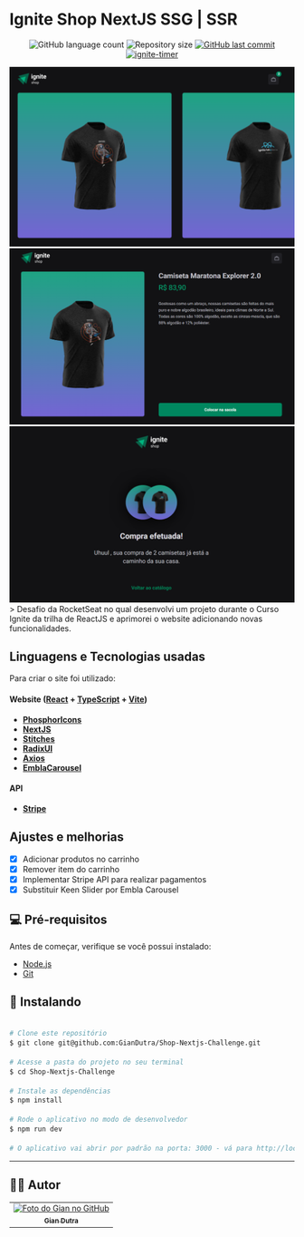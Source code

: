 # Ignite Shop NextJS SSG | SSR 

<p align="center">
  <img alt="GitHub language count" src="https://img.shields.io/github/languages/count/GianDutra/Shop-Nextjs-Challenge?color=%2304D361">

  <img alt="Repository size" src="https://img.shields.io/github/repo-size/GianDutra/Shop-Nextjs-Challenge">

   <a href="https://github.com/GianDutra/coffee-delivery/commits/master">
    <img alt="GitHub last commit" src="https://img.shields.io/github/last-commit/GianDutra/Shop-Nextjs-Challenge">
  </a>
  
 <a href="https://ignite-timer-rho.vercel.app/">
    <img alt="ignite-timer" src="https://img.shields.io/badge/ignite-timer-%237159c1?style=flat&logo=ghost">
  </a>
  
</p>
<img src="./.github/1.png" alt="Shop-Nextjs-Challenge" title="Shop-Nextjs-Challenge">
<img src="./.github/2.png" alt="Shop-Nextjs-Challenge" title="Shop-Nextjs-Challenge">
<img src="./.github/3.png" alt="Shop-Nextjs-Challenge" title="Shop-Nextjs-Challenge">
> Desafio da RocketSeat no qual desenvolvi um projeto durante o Curso Ignite da trilha de ReactJS e aprimorei o website adicionando novas funcionalidades.

## Linguagens e Tecnologias usadas

Para criar o site foi utilizado:

#### **Website**  ([React](https://reactjs.org/)  +  [TypeScript](https://www.typescriptlang.org/) + [Vite](https://vitejs.dev/))

- **[PhosphorIcons](https://phosphoricons.com/)**
- **[NextJS](https://nextjs.org/)**
- **[Stitches](https://stitches.dev/)**
- **[RadixUI](https://www.radix-ui.com/)**
- **[Axios](https://www.axios.com/)**
- **[EmblaCarousel](https://www.embla-carousel.com/)**
  
#### **API**
- **[Stripe](https://stripe.com/)**

## Ajustes e melhorias

- [x] Adicionar produtos no carrinho
- [x] Remover item do carrinho
- [x] Implementar Stripe API para realizar pagamentos 
- [x] Substituir Keen Slider por Embla Carousel

## 💻 Pré-requisitos

Antes de começar, verifique se você possui instalado:

* [Node.js](https://nodejs.org/en/)
* [Git](https://git-scm.com)

## 🚀 Instalando <Shop-Nextjs-Challenge>

 
```bash

# Clone este repositório
$ git clone git@github.com:GianDutra/Shop-Nextjs-Challenge.git

# Acesse a pasta do projeto no seu terminal
$ cd Shop-Nextjs-Challenge

# Instale as dependências
$ npm install

# Rode o aplicativo no modo de desenvolvedor
$ npm run dev

# O aplicativo vai abrir por padrão na porta: 3000 - vá para http://localhost:3000/

```

---


## 👨‍💼 Autor

<table>
  <tr>
    <td align="center">
      <a href="#">
        <img src="https://github.com/GianDutra.png" width="100px;" alt="Foto do Gian no GitHub"/><br>
        <sub>
          <b>Gian Dutra</b>
        </sub>
      </a>
    </td>
  </tr>
</table>